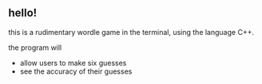 ## hello!

this is a rudimentary wordle game in the terminal, using the language C++.

the program will
- allow users to make six guesses
- see the accuracy of their guesses